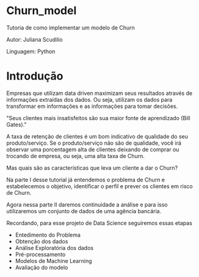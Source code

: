 # Churn_model
Tutoria de como implementar um modelo de Churn

Autor: Juliana Scudilio

Linguagem: Python

# Introdução
Empresas que utilizam data driven maximizam seus resultados através de informações extraídas dos dados. Ou seja, utilizam os dados para transformar em informações e as informações para tomar decisões.

"Seus clientes mais insatisfeitos são sua maior fonte de aprendizado (Bill Gates)."

A taxa de retenção de clientes é um bom indicativo de qualidade do seu produto/serviço. Se o produto/serviço não são de qualidade, você irá observar uma porcentagem alta de clientes deixando de comprar ou trocando de empresa, ou seja, uma alta taxa de Churn.

Mas quais são as características que leva um cliente a dar o Churn?

Na parte I desse tutorial já entendemos o problema de Churn e estabelecemos o objetivo, identificar o perfil e prever os clientes em risco de Churn.

Agora nessa parte II daremos continuidade a análise e para isso utilizaremos um conjunto de dados de uma agência bancária.

Recordando, para esse projeto de Data Science seguiremos essas etapas

* Entedimento do Problema
* Obtenção dos dados
* Análise Exploratória dos dados
* Pré-processamento
* Modelos de Machine Learning
* Avaliação do modelo
